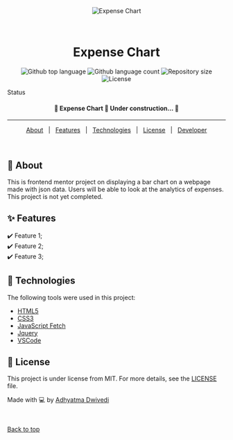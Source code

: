 <div align="center" id="top"> 
  <img src="./.github/app.gif" alt="Expense Chart" />

  &#xa0;
</div>

<h1 align="center">Expense Chart</h1>

<p align="center">
  <img alt="Github top language" src="https://img.shields.io/github/languages/top/r00kieAd/expense-chart?color=56BEB8">

  <img alt="Github language count" src="https://img.shields.io/github/languages/count/r00kieAd/expense-chart?color=56BEB8">

  <img alt="Repository size" src="https://img.shields.io/github/repo-size/r00kieAd/expense-chart?color=56BEB8">

  <img alt="License" src="https://img.shields.io/github/license/r00kieAd/expense-chart?color=56BEB8">
</p>

Status

<h4 align="center"> 
	🚧  Expense Chart 🚀 Under construction...  🚧
</h4> 

<hr>

<p align="center">
  <a href="#dart-about">About</a> &#xa0; | &#xa0; 
  <a href="#sparkles-features">Features</a> &#xa0; | &#xa0;
  <a href="#rocket-technologies">Technologies</a> &#xa0; | &#xa0;
  <a href="#memo-license">License</a> &#xa0; | &#xa0;
  <a href="https://github.com/r00kieAd" target="_blank">Developer</a>
</p>

<br>

## :dart: About ##

This is frontend mentor project on displaying a bar chart on a webpage made with json data. Users will be able to look at the analytics of expenses. This project is not yet completed.

## :sparkles: Features ##

:heavy_check_mark: Feature 1;\
:heavy_check_mark: Feature 2;\
:heavy_check_mark: Feature 3;

## :rocket: Technologies ##

The following tools were used in this project:

- [HTML5](https://expo.io/)
- [CSS3](https://nodejs.org/en/)
- [JavaScript Fetch](https://pt-br.reactjs.org/)
- [Jquery](https://reactnative.dev/)
- [VSCode](https://www.typescriptlang.org/)

## :memo: License ##

This project is under license from MIT. For more details, see the [LICENSE](LICENSE) file.


Made with :computer: by <a href="https://github.com/r00kieAd" target="_blank">Adhyatma Dwivedi</a>

&#xa0;

<a href="#top">Back to top</a>
